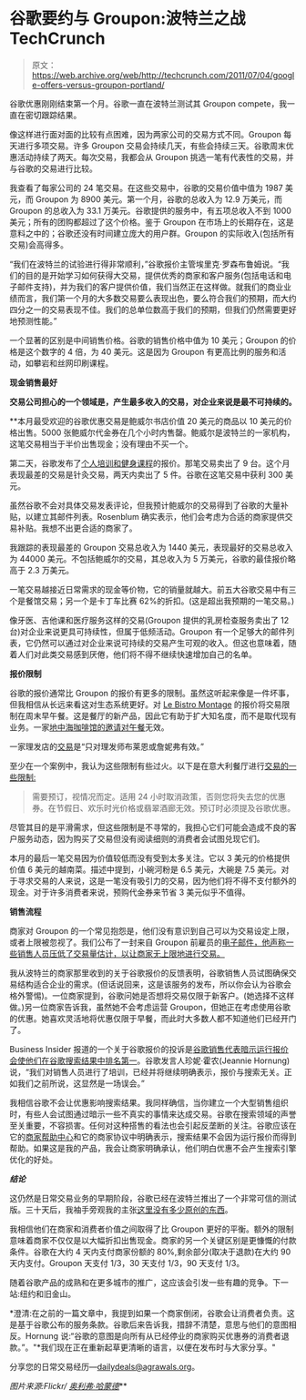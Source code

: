 # 谷歌要约与 Groupon:波特兰之战 TechCrunch

> 原文：<https://web.archive.org/web/http://techcrunch.com/2011/07/04/google-offers-versus-groupon-portland/>

谷歌优惠刚刚结束第一个月。谷歌一直在波特兰测试其 Groupon compete，我一直在密切跟踪结果。

像这样进行面对面的比较有点困难，因为两家公司的交易方式不同。Groupon 每天进行多项交易。许多 Groupon 交易会持续几天，有些会持续三天。谷歌周末优惠活动持续了两天。每次交易，我都会从 Groupon 挑选一笔有代表性的交易，并与谷歌的交易进行比较。

我查看了每家公司的 24 笔交易。在这些交易中，谷歌的交易价值中值为 1987 美元，而 Groupon 为 8900 美元。第一个月，谷歌的总收入为 12.9 万美元，而 Groupon 的总收入为 33.1 万美元。谷歌提供的服务中，有五项总收入不到 1000 美元；所有的团购都超过了这个价格。鉴于 Groupon 在市场上的长期存在，这是意料之中的；谷歌还没有时间建立庞大的用户群。Groupon 的实际收入(包括所有交易)会高得多。

“我们在波特兰的试验进行得非常顺利，”谷歌报价主管埃里克·罗森布鲁姆说。“我们的目的是开始学习如何获得大交易，提供优秀的商家和客户服务(包括电话和电子邮件支持)，并为我们的客户提供价值，我们当然正在这样做。就我们的商业业绩而言，我们第一个月的大多数交易要么表现出色，要么符合我们的预期，而大约四分之一的交易表现不佳。我们的总单位数高于我们的预期，但我们仍然需要更好地预测性能。”

一个显著的区别是中间销售价格。谷歌的销售价格中值为 10 美元；Groupon 的价格是这个数字的 4 倍，为 40 美元。这是因为 Groupon 有更高比例的服务和活动，如攀岩和丝网印刷课程。

**现金销售最好**

**交易公司担心的一个领域是，产生最多收入的交易，对企业来说是最不可持续的。**

 **本月最受欢迎的谷歌优惠交易是鲍威尔书店价值 20 美元的商品以 10 美元的价格出售。5000 张鲍威尔代金券在几个小时内售罄。鲍威尔是波特兰的一家机构，这笔交易相当于半价出售现金；没有理由不买一个。

第二天，谷歌发布了[个人培训和健身课程](https://web.archive.org/web/20230203115400/https://www.google.com/offers/home#!details/dcdb08976299ecb0/24EE4T8J5AZTBY5V)的报价。那笔交易卖出了 9 台。这个月表现最差的交易是针灸交易，两天内卖出了 5 件。谷歌在这笔交易中获利 300 美元。

虽然谷歌不会对具体交易发表评论，但我预计鲍威尔的交易得到了谷歌的大量补贴，以建立其邮件列表。Rosenblum 确实表示，他们会考虑为合适的商家提供交易补贴。我想不出更合适的商家了。

我跟踪的表现最差的 Groupon 交易总收入为 1440 美元，表现最好的交易总收入为 44000 美元。不包括鲍威尔的交易，其总收入为 5 万美元，谷歌的最佳报价略高于 2.3 万美元。

一笔交易越接近日常需求的现金等价物，它的销量就越大。前五大谷歌交易中有三个是餐馆交易；另一个是卡丁车比赛 62%的折扣。(这是超出我预期的一笔交易。)

像牙医、吉他课和医疗服务这样的交易(Groupon 提供的乳房检查服务卖出了 12 台)对企业来说更具可持续性，但属于低频活动。Groupon 有一个足够大的邮件列表，它仍然可以通过对企业来说可持续的交易产生可观的收入。但这也意味着，随着人们对此类交易感到厌倦，他们将不得不继续快速增加自己的名单。

**报价限制**

谷歌的报价通常比 Groupon 的报价有更多的限制。虽然这听起来像是一件坏事，但我相信从长远来看这对生态系统更好。对 [Le Bistro Montage](https://web.archive.org/web/20230203115400/https://www.google.com/offers/home#!details/dcdb08976299ecb0/S9N8O0FW2G0G3CFA) 的报价将交易限制在周末早午餐。这是餐厅的新产品，因此它有助于扩大知名度，而不是取代现有业务。一家[地中海咖啡馆的邀请对午餐](https://web.archive.org/web/20230203115400/https://www.google.com/offers/home#!details/dcdb08976299ecb0/6YHKDSP7FJTGQVGY)无效。

一家理发店的[交易](https://web.archive.org/web/20230203115400/https://www.google.com/offers/home?x=MQAAAGBuAqBQXrc-dZMTh5t7wStfz_rPzbNQKL_fSKH1ixgTvcFKoqz_mDHdTaC23YlWNjU28woOBDe-1xQ4iv8uuTY#!details/dcdb08976299ecb0/2VA7KUY0PH4NW1LZ)是“只对理发师布莱恩或詹妮弗有效。”

至少在一个案例中，我认为这些限制有些过火。以下是在意大利餐厅进行[交易的一些限制:](https://web.archive.org/web/20230203115400/https://www.google.com/offers/home?x=MQAAAIkpspTR5IlL6Thbe7_9hnSHqfyDKVUwP_Fnvx-BEXiMcD_P52jkfb2mQNHH-Rg_Mu9fA4lvUSNmxjpjUlPiv98#!details/dcdb08976299ecb0/PKLDARA0AXVE7WA0)

> 需要预订，视情况而定。适用 24 小时取消政策，否则您将失去您的优惠券。在节假日、欢乐时光价格或翡翠酒廊无效。预订时必须提及谷歌优惠。

尽管其目的是平滑需求，但这些限制是不寻常的，我担心它们可能会造成不良的客户服务动态，因为购买了交易但没有阅读细则的消费者会试图兑现它们。

本月的最后一笔交易因为价值较低而没有受到太多关注。它以 3 美元的价格提供价值 6 美元的越南菜。描述中提到，小碗河粉是 6.5 美元，大碗是 7.5 美元。对于寻求交易的人来说，这是一笔没有吸引力的交易，因为他们将不得不支付额外的现金。对于许多消费者来说，预购代金券来节省 3 美元似乎不值得。

**销售流程**

商家对 Groupon 的一个常见抱怨是，他们没有意识到自己可以为交易设定上限，或者上限被忽视了。我们公布了一封来自 Groupon 前雇员的[电子邮件，他声称一些销售人员压低了交易量估计，以让商家无上限地进行交易。](https://web.archive.org/web/20230203115400/https://techcrunch.com/2011/06/16/groupon-sales-merchants-freaking-out/)

我从波特兰的商家那里收到的关于谷歌报价的反馈表明，谷歌销售人员试图确保交易结构适合企业的需求。(但话说回来，这是该服务的发布，所以你会认为谷歌会格外警惕)。一位商家提到，谷歌问她是否想将交易仅限于新客户。(她选择不这样做。)另一位商家告诉我，虽然她不会考虑运营 Groupon，但她正在考虑使用谷歌的优惠。她喜欢灵活地将优惠仅限于早餐，而此时大多数人都不知道他们已经开门了。

Business Insider 报道的一个关于谷歌报价的投诉是[谷歌销售代表暗示运行报价会使他们在谷歌搜索结果中排名第一](https://web.archive.org/web/20230203115400/http://www.businessinsider.com/google-offers-seo-benefits-2011-6)。谷歌发言人珍妮·霍农(Jeannie Hornung)说，“我们对销售人员进行了培训，已经并将继续明确表示，报价与搜索无关。正如我们之前所说，这显然是一场误会。”

我相信谷歌不会让优惠影响搜索结果。我同样确信，当你建立一个大型销售组织时，有些人会试图通过暗示一些不真实的事情来达成交易。谷歌在搜索领域的声誉至关重要，不容损害。任何对这种搭售的看法也会引起反垄断的关注。谷歌应该在它的[商家帮助中心](https://web.archive.org/web/20230203115400/http://www.google.com/support/offersbusiness/)和它的商家协议中明确表示，搜索结果不会因为运行报价而得到帮助。如果这是我的产品，我会让商家明确承认，他们明白优惠不会产生搜索引擎优化的好处。

***结论***

这仍然是日常交易业务的早期阶段，谷歌已经在波特兰推出了一个非常可信的测试版。三十天后，我袖手旁观我的主张[这里没有多少原创的东西](https://web.archive.org/web/20230203115400/https://techcrunch.com/2011/06/10/google-offers-cheap-knockoff/)。

我相信他们在商家和消费者价值之间取得了比 Groupon 更好的平衡。额外的限制意味着商家不仅仅是以大幅折扣出售现金。商家的另一个关键区别是更慷慨的付款条件。谷歌在大约 4 天内支付商家份额的 80%,剩余部分(取决于退款)在大约 90 天内支付。Groupon 天支付 1/3，30 天支付 1/3，90 天支付 1/3。

随着谷歌产品的成熟和在更多城市的推广，这应该会引发一些有趣的竞争。下一站:纽约和旧金山。

*澄清:在之前的一篇文章中，我提到如果一个商家倒闭，谷歌会让消费者负责。这是基于谷歌公布的服务条款。谷歌后来告诉我，措辞不清楚，意思与他们的意图相反。Hornung 说:“谷歌的意图是向所有从已经停业的商家购买优惠券的消费者退款。”。"*我们现在正在重新起草更清晰的语言，以便在发布时与大家分享。"

分享您的日常交易经历—[dailydeals@agrawals.org](https://web.archive.org/web/20230203115400/mailto:dailydeals@agrawals.org)。

*图片来源:Flickr/ [奥利弗·哈蒙德](https://web.archive.org/web/20230203115400/http://www.flickr.com/photos/olivander/14208598/)***
